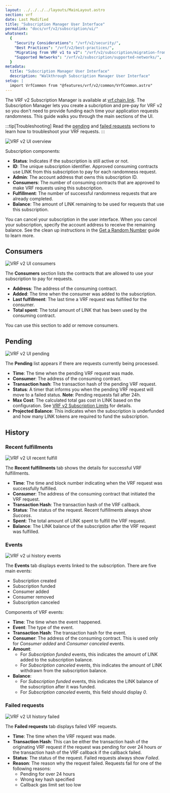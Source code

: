 ```yaml
---
layout: ../../../../layouts/MainLayout.astro
section: vrf
date: Last Modified
title: "Subscription Manager User Interface"
permalink: "docs/vrf/v2/subscription/ui/"
whatsnext:
  {
    "Security Considerations": "/vrf/v2/security/",
    "Best Practices": "/vrf/v2/best-practices/",
    "Migrating from VRF v1 to v2": "/vrf/v2/subscription/migration-from-v1/",
    "Supported Networks": "/vrf/v2/subscription/supported-networks/",
  }
metadata:
  title: "Subscription Manager User Interface"
  description: "Walkthrough Subscription Manager User Interface"
setup: |
  import VrfCommon from "@features/vrf/v2/common/VrfCommon.astro"
---
```


<VrfCommon callout="subscription"/>

The VRF v2 Subscription Manager is available at [vrf.chain.link](https://vrf.chain.link/). The Subscription Manager lets you create a subcription and pre-pay for VRF v2 so you don't need to provide funding each time your application requests randomness. This guide walks you through the main sections of the UI.

:::tip[Troubleshooting]
Read the [pending](#pending) and [failed requests](#failed-requests) sections to learn how to troubleshoot your VRF requests.
:::

![VRF v2 UI overview](/images/vrf/v2-ui-overview.png)

Subscription components:

- **Status**: Indicates if the subscription is still active or not.
- **ID**: The unique subscription identifier. Approved consuming contracts use LINK from this subscription to pay for each randomness request.
- **Admin**: The account address that owns this subscription ID.
- **Consumers**: The number of consuming contracts that are approved to make VRF requests using this subscription.
- **Fulfillment**: The number of successful randomness requests that are already completed.
- **Balance**: The amount of LINK remaining to be used for requests that use this subscription.

You can cancel your subscription in the user interface. When you cancel your subscription, specify the account address to receive the remaining balance. See the clean up instructions in the [Get a Random Number](/vrf/v2/subscription/examples/get-a-random-number/#clean-up) guide to learn more.

## Consumers

![VRF v2 UI consumers](/images/vrf/v2-ui-consumers.png)

The **Consumers** section lists the contracts that are allowed to use your subscription to pay for requests.

- **Address**: The address of the consuming contract.
- **Added**: The time when the consumer was added to the subscription.
- **Last fulfillment**: The last time a VRF request was fulfilled for the consumer.
- **Total spent**: The total amount of LINK that has been used by the consuming contract.

You can use this section to add or remove consumers.

## Pending

![VRF v2 UI pending](/images/vrf/v2-ui-pending.png)

The **Pending** list appears if there are requests currently being processed.

- **Time**: The time when the pending VRF request was made.
- **Consumer**: The address of the consuming contract.
- **Transaction hash**: The transaction hash of the pending VRF request.
- **Status**: A timer that informs you when the pending VRF request will move to a failed status. **Note**: Pending requests fail after 24h.
- **Max Cost**: The calculated total gas cost in LINK based on the configuration. See [VRF v2 Subscription Limits](/vrf/v2/subscription/#limits) for details.
- **Projected Balance**: This indicates when the subscription is underfunded and how many LINK tokens are required to fund the subscription.

## History

### Recent fulfillments

![VRF v2 UI recent fulfill](/images/vrf/v2-ui-recent-fulfill.png)

The **Recent fulfillments** tab shows the details for successful VRF fulfillments.

- **Time**: The time and block number indicating when the VRF request was successfully fulfilled.
- **Consumer**: The address of the consuming contract that initiated the VRF request.
- **Transaction Hash**: The transaction hash of the VRF callback.
- **Status**: The status of the request. Recent fulfillments always show _Success_.
- **Spent**: The total amount of LINK spent to fulfill the VRF request.
- **Balance**: The LINK balance of the subscription after the VRF request was fulfilled.

### Events

![VRF v2 ui history events](/images/vrf/v2-ui-history-events.png)

The **Events** tab displays events linked to the subscription. There are five main events:

- Subscription created
- Subscription funded
- Consumer added
- Consumer removed
- Subscription canceled

Components of VRF events:

- **Time**: The time when the event happened.
- **Event**: The type of the event.
- **Transaction Hash**: The transaction hash for the event.
- **Consumer**: The address of the consuming contract. This is used only for _Consumer added_ and _Consumer canceled_ events.
- **Amount**:
  - For _Subscription funded_ events, this indicates the amount of LINK added to the subscription balance.
  - For _Subscription canceled_ events, this indicates the amount of LINK withdrawn from the subscription balance.
- **Balance**:
  - For _Subscription funded_ events, this indicates the LINK balance of the subscription after it was funded.
  - For _Subscription canceled_ events, this field should display _0_.

### Failed requests

![VRF v2 UI history failed](/images/vrf/v2-ui-history-failed.png)

The **Failed requests** tab displays failed VRF requests.

- **Time**: The time when the VRF request was made.
- **Transaction Hash**: This can be either the transaction hash of the originating VRF request if the request was pending for over 24 hours _or_ the transaction hash of the VRF callback if the callback failed.
- **Status**: The status of the request. Failed requests always show _Failed_.
- **Reason**: The reason why the request failed. Requests fail for one of the following reasons:
  - Pending for over 24 hours
  - Wrong key hash specified
  - Callback gas limit set too low
